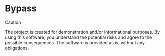 # Bypass
> [!CAUTION]
> The project is created for demonstration and/or informational purposes. By using this software, you understand the potential risks and agree to the possible consequences. The software is provided as is, without any obligations.
